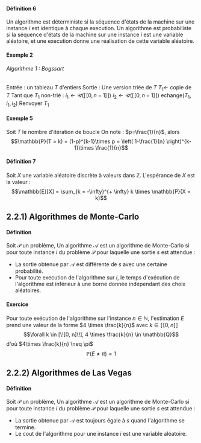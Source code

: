 #### Définition 6
Un algorithme est déterministe si la séquence d'états de la machine sur une instance $i$ est identique à chaque execution.
Un algorithme est probabiliste si la séquence d'états de la machine sur une instance $i$ est une variable aléatoire, et une execution donne une réalisation de cette variable aléatoire. 

#### Exemple 2 
###### Algorithme 1 : Bogssart
Entrée : un tableau $T$ d'entiers
Sortie : Une version triée de $T$
$T_{1} \leftarrow$ copie de $T$
Tant que $T_{1}$ non-trié : 
	$i_{1} \leftarrow \mathcal{U}([\![0, n-1]\!])$
	$i_{2} \leftarrow \mathcal{U}([\![0, n-1]\!])$
	echange$(T_{1}, i_{1}, i_{2})$
Renvoyer $T_{1}$

#### Exemple 5
Soit $T$ le nombre d'itération de boucle
On note : $p=\frac{1}{n}$, alors 
$$\mathbb{P}(T = k) = (1-p)^{k-1}\times p = \left( 1-\frac{1}{n} \right)^{k-1}\times \frac{1}{n}$$

#### Définition 7
Soit $X$ une variable aléatoire discrète à valeurs dans $\mathbb{Z}$. 
L'espérance de $X$ est la valeur : 
$$\mathbb{E}[X] = \sum_{k = -\infty}^{+ \infty} k \times \mathbb{P}(X = k)$$

## 2.2.1) Algorithmes de Monte-Carlo
#### Définition
Soit $\mathcal{P}$ un problème, 
Un algorithme $\mathcal{A}$ est un algorithme de Monte-Carlo si pour toute instance $i$ du problème $\mathcal{P}$ pour laquelle une sortie $s$ est attendue : 
+ La sortie obtenue par $\mathcal{A}$ est différente de $s$ avec une certaine probabilité. 
+ Pour toute execution de l'algorithme sur $i$, le temps d'exécution de l'algorithme est inférieur à une borne donnée indépendant des choix aléatoires. 

#### Exercice
Pour toute exécution de l'algorithme sur l'instance $n \in \mathbb{N}$, l'estimation $E$ prend une valeur de la forme $4 \times \frac{k}{n}$ avec $k \in [\![0,n]\!]$
$$\forall k \in [\![0, n]\!], 4 \times \frac{k}{n} \in \mathbb{Q}$$
d'où $4\times \frac{k}{n} \neq \pi$
$$\mathbb{P}(E \neq \pi) = 1$$

## 2.2.2) Algorithmes de Las Vegas
#### Définition
Soit $\mathcal{P}$ un problème, 
Un algorithme $\mathcal{A}$ est un algorithme de Monte-Carlo si pour toute instance $i$ du problème $\mathcal{P}$ pour laquelle une sortie $s$ est attendue : 
- La sortie obtenue par $\mathcal{A}$ est toujours égale à $s$ quand l'algorithme se termine. 
- Le cout de l'algorithme pour une instance $i$ est une variable aléatoire. 

